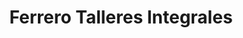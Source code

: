 ---
title: "Ferrero Talleres Integrales"
url: /ciudad-autonoma-de-buenos-aires/ferrero-talleres-integrales/
shop: reparación de automóviles
---